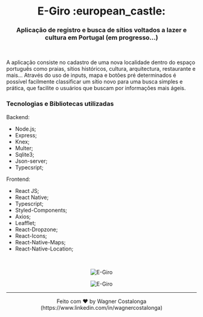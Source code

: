 <h1 align="center">E-Giro :european_castle:</h1>

<h3 align="center">Aplicação de registro e busca de sítios voltados a lazer e cultura em Portugal (em progresso...)</h3>

<br />
<p>A aplicação consiste no cadastro de uma nova localidade dentro do espaço português como praias, sítios históricos, cultura, arquitectura, restaurante e mais... Através do uso de inputs, mapa e botões pré determinados é possível facilmente classificar um sítio novo para uma busca simples e prática, que facilite o usuários que buscam por informações mais ágeis. </p>

### **Tecnologias e Bibliotecas utilizadas**

Backend:

- Node.js;
- Express;
- Knex;
- Multer;
- Sqlite3;
- Json-server;
- Typecsript;

Frontend:

- React JS;
- React Native;
- Typescript;
- Styled-Components;
- Axios;
- Leafflet;
- React-Dropzone;
- React-Icons;
- React-Native-Maps;
- React-Native-Location;

<br />

<p align="center">
  <img alt="E-Giro" src="https://i.ibb.co/7WnKT7h/01.png" />
</p>
<p align="center">
  <img src="https://i.ibb.co/WGZg3Ff/e-giro.gif" alt="E-Giro" border="0">
</p>

---
<p align="center">Feito com ♥ by Wagner Costalonga (https://www.linkedin.com/in/wagnercostalonga)</p>

